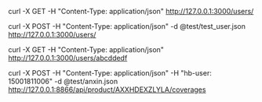 

curl -X GET -H "Content-Type: application/json"  http://127.0.0.1:3000/users/

curl -X POST -H "Content-Type: application/json" -d @test/test_user.json http://127.0.0.1:3000/users/

curl -X GET -H "Content-Type: application/json"  http://127.0.0.1:3000/users/abcddedf


curl -X POST -H "Content-Type: application/json" -H "hb-user: 15001811006" -d @test/anxin.json http://127.0.0.1:8866/api/product/AXXHDEXZLYLA/coverages
